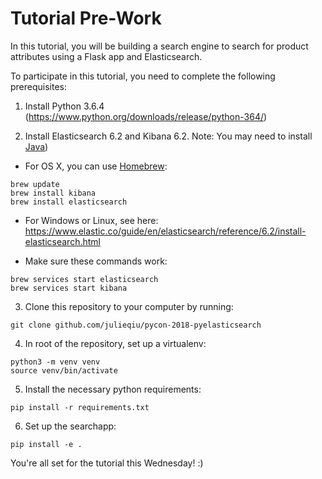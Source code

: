 # Tutorial Pre-Work

In this tutorial, you will be building a search engine to search for product attributes using a Flask app and Elasticsearch.

To participate in this tutorial, you need to complete the following prerequisites:

1. Install Python 3.6.4 (https://www.python.org/downloads/release/python-364/)

2. Install Elasticsearch 6.2 and Kibana 6.2. Note: You may need to install [Java](https://java.com/en/download/))

  - For OS X, you can use [Homebrew](https://brew.sh/):
```
brew update
brew install kibana
brew install elasticsearch
```
  - For Windows or Linux, see here: https://www.elastic.co/guide/en/elasticsearch/reference/6.2/install-elasticsearch.html

  - Make sure these commands work:
```
brew services start elasticsearch
brew services start kibana
```

3. Clone this repository to your computer by running:
```
git clone github.com/julieqiu/pycon-2018-pyelasticsearch
```

4. In root of the repository, set up a virtualenv:
```
python3 -m venv venv
source venv/bin/activate
```

5. Install the necessary python requirements:
```
pip install -r requirements.txt
```

6. Set up the searchapp:
```
pip install -e .
```

You're all set for the tutorial this Wednesday! :)
